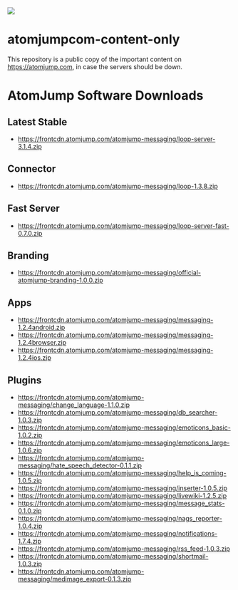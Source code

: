 <img src="https://atomjump.com/images/logo80.png">

# atomjumpcom-content-only
This repository is a public copy of the important content on https://atomjump.com, 
in case the servers should be down.


# AtomJump Software Downloads


## Latest Stable

* https://frontcdn.atomjump.com/atomjump-messaging/loop-server-3.1.4.zip

## Connector

* https://frontcdn.atomjump.com/atomjump-messaging/loop-1.3.8.zip

## Fast Server

* https://frontcdn.atomjump.com/atomjump-messaging/loop-server-fast-0.7.0.zip

## Branding

* https://frontcdn.atomjump.com/atomjump-messaging/official-atomjump-branding-1.0.0.zip

## Apps

* https://frontcdn.atomjump.com/atomjump-messaging/messaging-1.2.4android.zip
* https://frontcdn.atomjump.com/atomjump-messaging/messaging-1.2.4browser.zip
* https://frontcdn.atomjump.com/atomjump-messaging/messaging-1.2.4ios.zip


## Plugins

* https://frontcdn.atomjump.com/atomjump-messaging/change_language-1.1.0.zip
* https://frontcdn.atomjump.com/atomjump-messaging/db_searcher-1.0.3.zip
* https://frontcdn.atomjump.com/atomjump-messaging/emoticons_basic-1.0.2.zip
* https://frontcdn.atomjump.com/atomjump-messaging/emoticons_large-1.0.6.zip
* https://frontcdn.atomjump.com/atomjump-messaging/hate_speech_detector-0.1.1.zip
* https://frontcdn.atomjump.com/atomjump-messaging/help_is_coming-1.0.5.zip
* https://frontcdn.atomjump.com/atomjump-messaging/inserter-1.0.5.zip
* https://frontcdn.atomjump.com/atomjump-messaging/livewiki-1.2.5.zip
* https://frontcdn.atomjump.com/atomjump-messaging/message_stats-0.1.0.zip
* https://frontcdn.atomjump.com/atomjump-messaging/nags_reporter-1.0.4.zip
* https://frontcdn.atomjump.com/atomjump-messaging/notifications-1.7.4.zip
* https://frontcdn.atomjump.com/atomjump-messaging/rss_feed-1.0.3.zip
* https://frontcdn.atomjump.com/atomjump-messaging/shortmail-1.0.3.zip
* https://frontcdn.atomjump.com/atomjump-messaging/medimage_export-0.1.3.zip